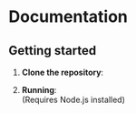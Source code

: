 # Documentation

## Getting started

1. **Clone the repository**:

2. **Running**:  
(Requires Node.js installed)
